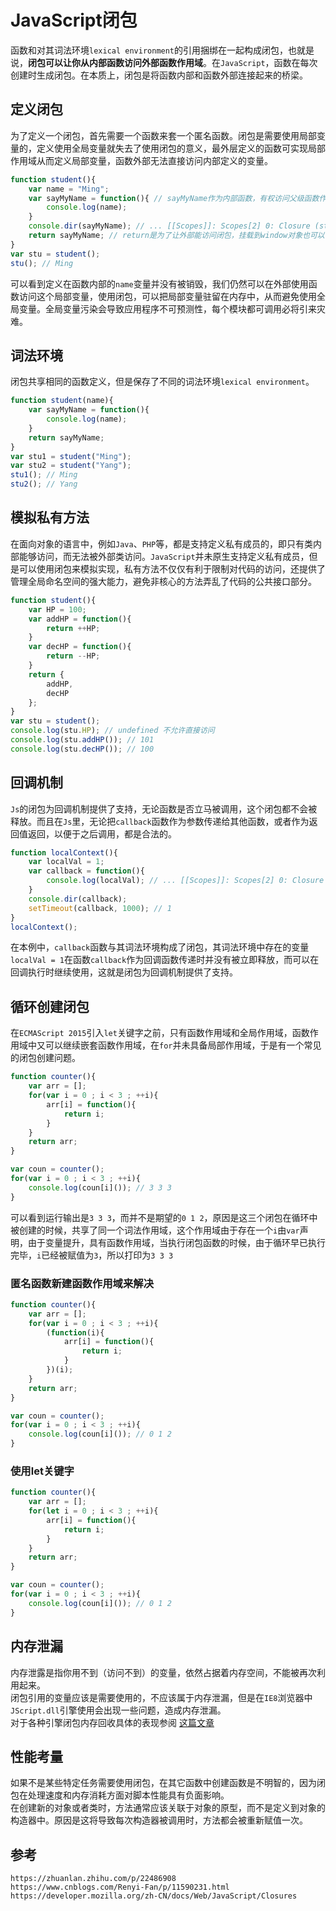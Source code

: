# JavaScript闭包

函数和对其词法环境`lexical environment`的引用捆绑在一起构成闭包，也就是说，**闭包可以让你从内部函数访问外部函数作用域**。在`JavaScript`，函数在每次创建时生成闭包。在本质上，闭包是将函数内部和函数外部连接起来的桥梁。

## 定义闭包
为了定义一个闭包，首先需要一个函数来套一个匿名函数。闭包是需要使用局部变量的，定义使用全局变量就失去了使用闭包的意义，最外层定义的函数可实现局部作用域从而定义局部变量，函数外部无法直接访问内部定义的变量。

```JavaScript
function student(){
    var name = "Ming";
    var sayMyName = function(){ // sayMyName作为内部函数，有权访问父级函数作用域student中的变量
        console.log(name);
    }
    console.dir(sayMyName); // ... [[Scopes]]: Scopes[2] 0: Closure (student) {name: "Ming"} 1: Global ...
    return sayMyName; // return是为了让外部能访问闭包，挂载到window对象也可以 
}
var stu = student(); 
stu(); // Ming
```
可以看到定义在函数内部的`name`变量并没有被销毁，我们仍然可以在外部使用函数访问这个局部变量，使用闭包，可以把局部变量驻留在内存中，从而避免使用全局变量。全局变量污染会导致应用程序不可预测性，每个模块都可调用必将引来灾难。

## 词法环境
闭包共享相同的函数定义，但是保存了不同的词法环境`lexical environment`。

```JavaScript
function student(name){
    var sayMyName = function(){
        console.log(name);
    }
    return sayMyName;
}
var stu1 = student("Ming"); 
var stu2 = student("Yang"); 
stu1(); // Ming
stu2(); // Yang
```

## 模拟私有方法
在面向对象的语言中，例如`Java`、`PHP`等，都是支持定义私有成员的，即只有类内部能够访问，而无法被外部类访问。`JavaScript`并未原生支持定义私有成员，但是可以使用闭包来模拟实现，私有方法不仅仅有利于限制对代码的访问，还提供了管理全局命名空间的强大能力，避免非核心的方法弄乱了代码的公共接口部分。

```JavaScript
function student(){
    var HP = 100;
    var addHP = function(){
        return ++HP;
    }
    var decHP = function(){
        return --HP;
    }
    return {
        addHP,
        decHP
    };
}
var stu = student();
console.log(stu.HP); // undefined 不允许直接访问
console.log(stu.addHP()); // 101
console.log(stu.decHP()); // 100
```

## 回调机制
`Js`的闭包为回调机制提供了支持，无论函数是否立马被调用，这个闭包都不会被释放。而且在`Js`里，无论把`callback`函数作为参数传递给其他函数，或者作为返回值返回，以便于之后调用，都是合法的。
```javascript
function localContext(){
    var localVal = 1;
    var callback = function(){
        console.log(localVal); // ... [[Scopes]]: Scopes[2] 0: Closure (localContext) {localVal: 1} 1: Global ...
    }
    console.dir(callback);
    setTimeout(callback, 1000); // 1
}
localContext();
```
在本例中，`callback`函数与其词法环境构成了闭包，其词法环境中存在的变量`localVal = 1`在函数`callback`作为回调函数传递时并没有被立即释放，而可以在回调执行时继续使用，这就是闭包为回调机制提供了支持。

## 循环创建闭包
在`ECMAScript 2015`引入`let`关键字之前，只有函数作用域和全局作用域，函数作用域中又可以继续嵌套函数作用域，在`for`并未具备局部作用域，于是有一个常见的闭包创建问题。

```JavaScript
function counter(){
    var arr = [];
    for(var i = 0 ; i < 3 ; ++i){
        arr[i] = function(){
            return i;
        }
    }
    return arr;
}

var coun = counter();
for(var i = 0 ; i < 3 ; ++i){
    console.log(coun[i]()); // 3 3 3
}
```
可以看到运行输出是`3 3 3`，而并不是期望的`0 1 2`，原因是这三个闭包在循环中被创建的时候，共享了同一个词法作用域，这个作用域由于存在一个`i`由`var`声明，由于变量提升，具有函数作用域，当执行闭包函数的时候，由于循环早已执行完毕，`i`已经被赋值为`3`，所以打印为`3 3 3`

### 匿名函数新建函数作用域来解决

```JavaScript
function counter(){
    var arr = [];
    for(var i = 0 ; i < 3 ; ++i){
        (function(i){
            arr[i] = function(){
                return i;
            }
        })(i);
    }
    return arr;
}

var coun = counter();
for(var i = 0 ; i < 3 ; ++i){
    console.log(coun[i]()); // 0 1 2
}
```

### 使用let关键字
```JavaScript
function counter(){
    var arr = [];
    for(let i = 0 ; i < 3 ; ++i){
        arr[i] = function(){
            return i;
        }
    }
    return arr;
}

var coun = counter();
for(var i = 0 ; i < 3 ; ++i){
    console.log(coun[i]()); // 0 1 2
}
```

## 内存泄漏
内存泄露是指你用不到（访问不到）的变量，依然占据着内存空间，不能被再次利用起来。  
闭包引用的变量应该是需要使用的，不应该属于内存泄漏，但是在`IE8`浏览器中`JScript.dll`引擎使用会出现一些问题，造成内存泄漏。  
对于各种引擎闭包内存回收具体的表现参阅 [这篇文章](https://www.cnblogs.com/rubylouvre/p/3345294.html)

## 性能考量
如果不是某些特定任务需要使用闭包，在其它函数中创建函数是不明智的，因为闭包在处理速度和内存消耗方面对脚本性能具有负面影响。  
在创建新的对象或者类时，方法通常应该关联于对象的原型，而不是定义到对象的构造器中。原因是这将导致每次构造器被调用时，方法都会被重新赋值一次。



## 参考
```
https://zhuanlan.zhihu.com/p/22486908
https://www.cnblogs.com/Renyi-Fan/p/11590231.html
https://developer.mozilla.org/zh-CN/docs/Web/JavaScript/Closures
```
